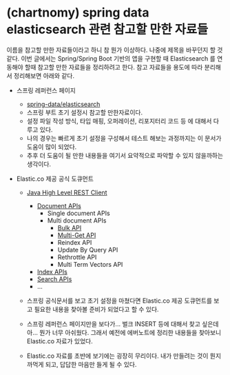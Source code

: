 # (chartnomy) spring data elasticsearch 관련 참고할 만한 자료들



이름을 참고할 만한 자료들이라고 하니 참 뭔가 이상하다. 나중에 제목을 바꾸던지 할 것 같다. 이번 글에서는 Spring/Spring Boot 기반의 앱을 구현할 때 Elasticsearch 를 연동해야 할때 참고할 만한 자료들을 정리하려고 한다. 참고 자료들을 용도에 따라 분리해서 정리해보면 아래와 같다.



- 스프링 레퍼런스 페이지

  - [spring-data/elasticsearch](https://docs.spring.io/spring-data/elasticsearch/docs/current/reference/html/#reference)
  - 스프링 부트 초기 설정시 참고할 만한자료이다.
  - 설정 파일 작성 방식, 타입 매핑, 오퍼레이션, 리포지터리 코드 등 에 대해서 다루고 있다.
  - 나의 경우는 빠르게 초기 설정을 구성해서 테스트 해보는 과정까지는 이 문서가 도움이 많이 되었다. 
  - 추후 더 도움이 될 만한 내용들을 여기서 요약적으로 파악할 수 있지 않을까하는 생각이다.

- Elastic.co 제공 공식 도큐먼트

  - [Java High Level REST Client](https://www.elastic.co/guide/en/elasticsearch/client/java-rest/7.9/java-rest-high.html)
    - [Document APIs](https://www.elastic.co/guide/en/elasticsearch/client/java-rest/7.9/java-rest-high-supported-apis.html)
      - Single document APIs
      - Multi document APIs
        - [Bulk API](https://www.elastic.co/guide/en/elasticsearch/client/java-rest/7.9/java-rest-high-document-bulk.html)
        - [Multi-Get API](https://www.elastic.co/guide/en/elasticsearch/client/java-rest/7.9/java-rest-high-document-multi-get.html)
        - Reindex API
        - Update By Query API
        - Rethrottle API
        - Multi Term Vectors API
    - [Index APIs](https://www.elastic.co/guide/en/elasticsearch/client/java-rest/7.9/_index_apis.html)
    - [Search APIs](https://www.elastic.co/guide/en/elasticsearch/client/java-rest/7.9/_search_apis.html)
    - ...

  - 스프링 공식문서를 보고 초기 설정을 마쳤다면 Elastic.co 제공 도큐먼트를 보고 필요한 내용을 찾아볼 준비가 되었다고 할 수 있다.
  - 스프링 레퍼런스 페이지만을 보다가... 벌크 INSERT 등에 대해서 찾고 싶은데 아... 뭔가 너무 아쉬웠다. 그래서 예전에 에버노트에 정리한 내용들을 찾아보니 Elastic.co 자료가 있었다.
  - Elastic.co 자료를 초반에 보기에는 굉장히 무리이다. 내가 만들려는 것이 뭔지 까먹게 되고, 답답한 마음만 들게 될 수 있다.



